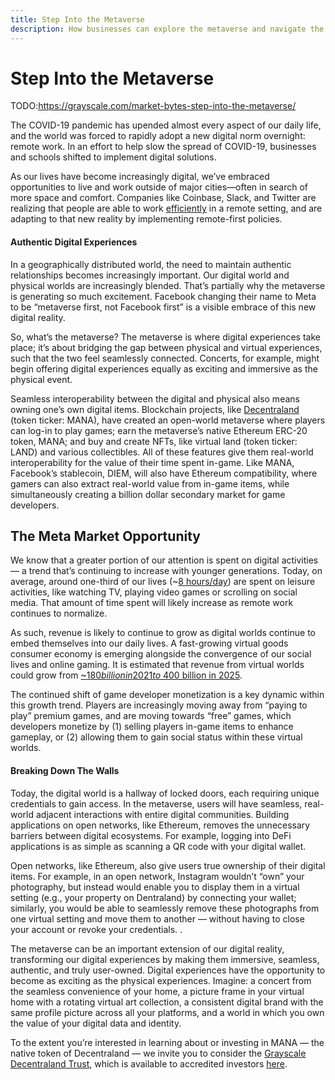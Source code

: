 ```yaml
---
title: Step Into the Metaverse
description: How businesses can explore the metaverse and navigate the hype vs. reality
---
```


# Step Into the Metaverse 

TODO:https://grayscale.com/market-bytes-step-into-the-metaverse/

The COVID-19 pandemic has upended almost every aspect of our daily life, and the world was forced to rapidly adopt a new digital norm overnight: remote work. In an effort to help slow the spread of COVID-19, businesses and schools shifted to implement digital solutions. 

 

As our lives have become increasingly digital, we’ve embraced opportunities to live and work outside of major cities—often in search of more space and comfort. Companies like Coinbase, Slack, and Twitter are realizing that people are able to work [efficiently](https://www.bloomberg.com/news/articles/2021-04-22/yes-working-from-home-makes-you-more-productive-study-finds) in a remote setting, and are adapting to that new reality by implementing remote-first policies.

 

#### **Authentic Digital Experiences**

 

In a geographically distributed world, the need to maintain authentic relationships becomes increasingly important. Our digital world and physical worlds are increasingly blended. That’s partially why the metaverse is generating so much excitement. Facebook changing their name to Meta to be “metaverse first, not Facebook first” is a visible embrace of this new digital reality.

 

So, what’s the metaverse?  The metaverse is where digital experiences take place; it’s about bridging the gap between physical and virtual experiences, such that the two feel seamlessly connected. Concerts, for example, might begin offering digital experiences equally as exciting and immersive as the physical event. 

 

Seamless interoperability between the digital and physical also means owning one’s own digital items. Blockchain projects, like [Decentraland](https://grayscale.com/wp-content/uploads/2021/05/grayscale-building-blocks-decentraland-march-2021.pdf) (token ticker: MANA), have created an open-world metaverse where players can log-in to play games; earn the metaverse’s native Ethereum ERC-20 token, MANA; and buy and create NFTs, like virtual land (token ticker: LAND) and various collectibles. All of these features give them real-world interoperability for the value of their time spent in-game. Like MANA, Facebook’s stablecoin, DIEM, will also have Ethereum compatibility, where gamers can also extract real-world value from in-game items, while simultaneously creating a billion dollar secondary market for game developers.

 

## **The Meta Market Opportunity** 





We know that a greater portion of our attention is spent on digital activities — a trend that’s continuing to increase with younger generations. Today, on average, around one-third of our lives (~[8 hours/day](https://www.growth.gs.com/content/dam/GSGrowth/pdf/GS-Growth-Equity.pdf)) are spent on leisure activities, like watching TV, playing video games or scrolling on social media. That amount of time spent will likely increase as remote work continues to normalize. 

 

As such, revenue is likely to continue to grow as digital worlds continue to embed themselves into our daily lives. A fast-growing virtual goods consumer economy is emerging alongside the convergence of our social lives and online gaming. It is estimated that revenue from virtual worlds could grow from [~$180 billion in 2021 to ~$400 billion in 2025](https://research.ark-invest.com/hubfs/1_Download_Files_ARK-Invest/White_Papers/ARK–Invest_BigIdeas_2021.pdf). 

 

The continued shift of game developer monetization is a key dynamic within this growth trend. Players are increasingly moving away from “paying to play” premium games, and are moving towards “free” games, which developers monetize by (1) selling players in-game items to enhance gameplay, or (2) allowing them to gain social status within these virtual worlds. 

 

#### **Breaking Down The Walls**

 

Today, the digital world is a hallway of locked doors, each requiring unique credentials to gain access. In the metaverse, users will have seamless, real-world adjacent interactions with entire digital communities. Building applications on open networks, like Ethereum, removes the unnecessary barriers between digital ecosystems. For example, logging into DeFi applications is as simple as scanning a QR code with your digital wallet.

 

Open networks, like Ethereum, also give users true ownership of their digital items. For example, in an open network, Instagram wouldn’t “own” your photography, but instead would enable you to display them in a virtual setting (e.g., your property on Dentraland) by connecting your wallet; similarly, you would be able to seamlessly remove these photographs from one virtual setting and move them to another — without having to close your account or revoke your credentials. .

 

The metaverse can be an important extension of our digital reality, transforming our digital experiences by making them immersive, seamless, authentic, and truly user-owned. Digital experiences have the opportunity to become as exciting as the physical experiences. Imagine: a concert from the seamless convenience of your home, a picture frame in your virtual home with a rotating virtual art collection, a consistent digital brand with the same profile picture across all your platforms, and a world in which you own the value of your digital data and identity. 

 

To the extent you’re interested in learning about or investing in MANA — the native token of Decentraland — we invite you to consider the [Grayscale Decentraland Trust](https://grayscale.com/products/grayscale-decentraland-trust/), which is available to accredited investors [here](https://grayscale.com/startinvesting/).
